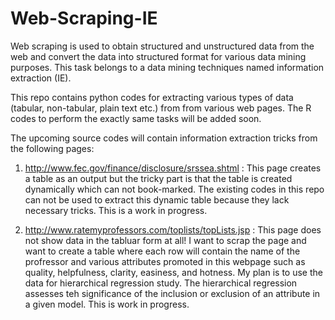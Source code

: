 Web-Scraping-IE
===============

Web scraping is used to obtain structured and unstructured data from 
the web and convert the data into structured format for various data 
mining purposes. This task belongs to a data mining techniques named 
information extraction (IE). 

This repo contains python codes for extracting various types of data 
(tabular, non-tabular, plain text etc.) from from various web pages. 
The R codes to perform the exactly same tasks will be added soon.
 

The upcoming source codes will contain information extraction tricks 
from the following pages:

1. http://www.fec.gov/finance/disclosure/srssea.shtml : This page 
creates a table as an output but the tricky part is that the table 
is created dynamically which can not book-marked. The existing codes 
in this repo can not be used to extract this dynamic table because 
they lack necessary tricks. This is a work in progress.   
 

2. http://www.ratemyprofessors.com/toplists/topLists.jsp : This page 
does not show data in the tabluar form at all! I want to scrap the 
page and want to create a table where each row will contain the name 
of the profressor and various attributes promoted in this webpage 
such as quality, helpfulness, clarity, easiness, and hotness. My plan 
is to use the data for hierarchical regression study. The hierarchical 
regression assesses teh significance of the inclusion or exclusion of 
an attribute in a given model. This is work in progress.
 


  